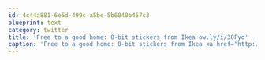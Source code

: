 ```yaml
---
id: 4c44a881-6e5d-499c-a5be-5b6040b457c3
blueprint: text
category: twitter
title: 'Free to a good home: 8-bit stickers from Ikea ow.ly/i/38Fyo'
caption: 'Free to a good home: 8-bit stickers from Ikea <a href="http://ow.ly/i/38Fyo" title="http://ow.ly/i/38Fyo" class="link link_untco">ow.ly/i/38Fyo</a>'
---
```

